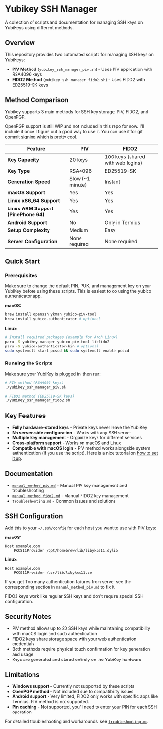 # Yubikey SSH Manager

A collection of scripts and documentation for managing SSH keys on YubiKeys using different methods.

## Overview

This repository provides two automated scripts for managing SSH keys on YubiKeys:

- **PIV Method** (`yubikey_ssh_manager_piv.sh`) - Uses PIV application with RSA4096 keys
- **FIDO2 Method** (`yubikey_ssh_manager_fido2.sh`) - Uses FIDO2 with ED25519-SK keys

## Method Comparison

Yubikey supports 3 main methods for SSH key storage: PIV, FIDO2, and OpenPGP.

OpenPGP support is still WIP and not included in this repo for now. I'll include it once I figure out a good way to use it. You can use it for git commit signing which is pretty cool. 

| Feature | PIV | FIDO2 |
|---------|-----|-------|
| **Key Capacity** | 20 keys | 100 keys (shared with web logins) |
| **Key Type** | RSA4096 | ED25519-SK |
| **Generation Speed** | Slow (~1 minute) | Instant |
| **macOS Support** | Yes | Yes |
| **Linux x86_64 Support** | Yes | Yes |
| **Linux ARM Support (PinePhone 64)** | Yes | Yes |
| **Android Support** | No | Only in Termius |
| **Setup Complexity** | Medium | Easy |
| **Server Configuration** | None required | None required |

## Quick Start

### Prerequisites

Make sure to change the default PIN, PUK, and management key on your YubiKey before using these scripts. This is easiest to do using the yubico authenticator app.

**macOS:**
```bash
brew install openssh ykman yubico-piv-tool
brew install yubico-authenticator # optional
```

**Linux:**
```bash
# Install required packages (example for Arch Linux)
paru -S yubikey-manager yubico-piv-tool libfido2
paru -S yubico-authenticator-bin # optional
sudo systemctl start pcscd && sudo systemctl enable pcscd
```

### Running the Scripts

Make sure your YubiKey is plugged in, then run:

```bash
# PIV method (RSA4096 keys)
./yubikey_ssh_manager_piv.sh

# FIDO2 method (ED25519-SK keys)
./yubikey_ssh_manager_fido2.sh
```

## Key Features

- **Fully hardware-stored keys** - Private keys never leave the YubiKey
- **No server-side configuration** - Works with any SSH server
- **Multiple key management** - Organize keys for different services
- **Cross-platform support** - Works on macOS and Linux
- **Compatible with macOS login** - PIV method works alongside system authentication (if you use the script). Here is a nice tutorial on [how to set it up](https://support.yubico.com/hc/en-us/articles/360016649059-YubiKey-for-macOS-login).

## Documentation

- [`manual_method_piv.md`](manual_method_piv.md) - Manual PIV key management and troubleshooting
- [`manual_method_fido2.md`](manual_method_fido2.md) - Manual FIDO2 key management
- [`troubleshooting.md`](troubleshooting.md) - Common issues and solutions

## SSH Configuration

Add this to your `~/.ssh/config` for each host you want to use with PIV keys:

**macOS:**
```ssh
Host example.com
    PKCS11Provider /opt/homebrew/lib/libykcs11.dylib
```

**Linux:**
```ssh
Host example.com
    PKCS11Provider /usr/lib/libykcs11.so
```

If you get Too many authentication failures from server see the corresponding section in `manual_method_piv.md` to fix it.

FIDO2 keys work like regular SSH keys and don't require special SSH configuration.

## Security Notes

- PIV method allows up to 20 SSH keys while maintaining compatibility with macOS login and sudo authentication
- FIDO2 keys share storage space with your web authentication credentials
- Both methods require physical touch confirmation for key generation and usage
- Keys are generated and stored entirely on the YubiKey hardware

## Limitations

- **Windows support** - Currently not supported by these scripts
- **OpenPGP method** - Not included due to compatibility issues
- **Android support** - Very limited, FIDO2 only works with specific apps like Termius. PIV method is not supported. 
- **Pin caching** - Not supported, you'll need to enter your PIN for each SSH operation

For detailed troubleshooting and workarounds, see [`troubleshooting.md`](troubleshooting.md).